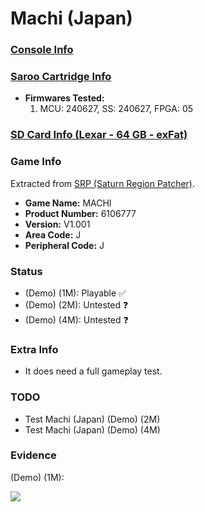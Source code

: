 # Machi (Japan)

### [Console Info](../../../../../Info/Consoles/VA13/README.md)

### [Saroo Cartridge Info](../../../../../Info/Cartridges/RetroGameParadiseStore/1.32F/README.md)

- <b>Firmwares Tested:</b>
  1. MCU: 240627, SS: 240627, FPGA: 05

### [SD Card Info (Lexar - 64 GB - exFat)](../../../../../Info/SdCards/Lexar/64GB/exfat/README.md)

### Game Info

Extracted from [SRP (Saturn Region Patcher)](https://segaxtreme.net/resources/saturn-region-patcher.81/download).

- <b>Game Name:</b> MACHI
- <b>Product Number:</b> 6106777
- <b>Version:</b> V1.001
- <b>Area Code:</b> J
- <b>Peripheral Code:</b> J

### Status

- (Demo) (1M): Playable :white_check_mark:
- (Demo) (2M): Untested :question:
- (Demo) (4M): Untested :question:

### Extra Info

- It does need a full gameplay test.

### TODO

- Test Machi (Japan) (Demo) (2M)
- Test Machi (Japan) (Demo) (4M)

### Evidence

(Demo) (1M):

[![](https://img.youtube.com/vi/rf7RWt4jr2A/0.jpg)](https://www.youtube.com/watch?v=rf7RWt4jr2A)
